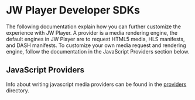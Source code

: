 # JW Player Developer SDKs
The following documentation explain how you can further customize the experience with JW Player. A provider is a media rendering engine, the default engines in JW Player are to request HTML5 media, HLS manifests, and DASH manifests. To customize your own media request and rendering engine, follow the documentation in the JavaScript Providers section below.

## JavaScript Providers

Info about writing javascript media providers can be found in the [providers](providers) directory.

